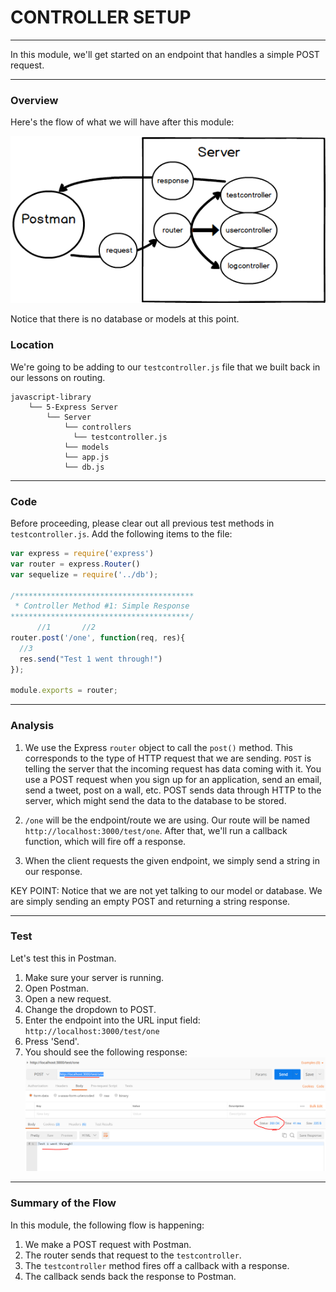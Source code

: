 # CONTROLLER SETUP
---
In this module, we'll get started on an endpoint that handles a simple POST request. 

<hr />

### Overview
Here's the flow of what we will have after this module:

![screenshot](assets/01-mvc-test-one.png)

Notice that there is no database or models at this point.

### Location
We're going to be adding to our `testcontroller.js` file that we built back in our lessons on routing.
```
javascript-library
    └── 5-Express Server
        └── Server
            └── controllers
              └── testcontroller.js
            └── models
            └── app.js
            └── db.js
```

<hr />

### Code

Before proceeding, please clear out all previous test methods in `testcontroller.js`.  Add the following items to the file:

```js
var express = require('express')
var router = express.Router()
var sequelize = require('../db');

/****************************************
 * Controller Method #1: Simple Response
****************************************/
      //1       //2           
router.post('/one', function(req, res){
  //3
  res.send("Test 1 went through!") 
});

module.exports = router;
```

<hr >

### Analysis
1. We use the Express `router` object to call the `post()` method. This corresponds to the type of HTTP request that we are sending. `POST` is telling the server that the incoming request has data coming with it. You use a POST request when you sign up for an application, send an email, send a tweet, post on a wall, etc. POST sends data through HTTP to the server, which might send the data to the database to be stored.

2. `/one` will be the endpoint/route we are using. Our route will be named `http://localhost:3000/test/one`. After that, we'll run a callback function, which will fire off a response.

3. When the client requests the given endpoint, we simply send a string in our response.

KEY POINT: Notice that we are not yet talking to our model or database. We are simply sending an empty POST and returning a string response. 

<hr />

### Test
Let's test this in Postman.
1. Make sure your server is running.
2. Open Postman.
3. Open a new request. 
4. Change the dropdown to POST.
5. Enter the endpoint into the URL input field: `http://localhost:3000/test/one` 
6. Press 'Send'.
7. You should see the following response:
![screenshot](assets/01-postman.PNG)


<hr />

### Summary of the Flow
In this module, the following flow is happening:
1. We make a POST request with Postman.
2. The router sends that request to the `testcontroller`.
3. The `testcontroller` method fires off a callback with a response.
4. The callback sends back the response to Postman.